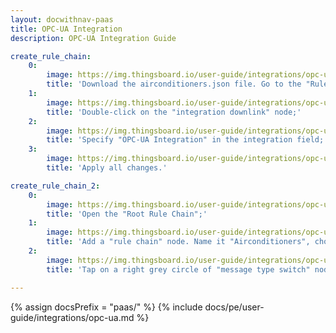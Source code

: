 ```yaml
---
layout: docwithnav-paas
title: OPC-UA Integration
description: OPC-UA Integration Guide 

create_rule_chain:
    0:
        image: https://img.thingsboard.io/user-guide/integrations/opc-ua/opc-ua-rule-chain-1.png
        title: 'Download the airconditioners.json file. Go to the "Rule Chains" page. To import this JSON file, click the "+" icon in the upper right corner of the screen and select the "Import rule chain";'
    1:
        image: https://img.thingsboard.io/user-guide/integrations/opc-ua/opc-ua-rule-chain-2.png
        title: 'Double-click on the "integration downlink" node;'
    2:
        image: https://img.thingsboard.io/user-guide/integrations/opc-ua/opc-ua-rule-chain-3.png
        title: 'Specify "OPC-UA Integration" in the integration field;'
    3:
        image: https://img.thingsboard.io/user-guide/integrations/opc-ua/opc-ua-rule-chain-4.png
        title: 'Apply all changes.'

create_rule_chain_2:
    0:
        image: https://img.thingsboard.io/user-guide/integrations/opc-ua/opc-ua-rule-chain-5.png
        title: 'Open the "Root Rule Chain";'
    1:
        image: https://img.thingsboard.io/user-guide/integrations/opc-ua/opc-ua-rule-chain-7.png
        title: 'Add a "rule chain" node. Name it "Airconditioners", choose our "Airconditioners" rule chain and click "Add";'
    2:
        image: https://img.thingsboard.io/user-guide/integrations/opc-ua/opc-ua-rule-chain-8.png
        title: 'Tap on a right grey circle of "message type switch" node and drag this circle to left side of "rule chain" node. Here, select "Attributes Updated", "Post telemetry" and "RPC Request to Device". Then tap "Add" and save rule chain.'

---
```

{% assign docsPrefix = "paas/" %}
{% include docs/pe/user-guide/integrations/opc-ua.md %}
